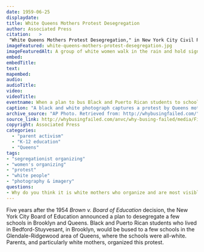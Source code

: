 ```yaml
---
date: 1959-06-25
displaydate: 
title: White Queens Mothers Protest Desegregation
author:	Associated Press
citation:	>
 "White Queens Mothers Protest Desegregation," in New York City Civil Rights History Project, Accessed: [Month Day, Year], https://nyccivilrightshistory.org/topics/boycotting-ny-schools/white-liberal-resistance/white-queens-mothers-protest-desegregation.
imageFeatured: white-queens-mothers-protest-desegregation.jpg
imageFeaturedAlt: A group of white women walk in the rain and hold signs protesting desegregation.
embed: 
embedTitle: 
text: 
mapembed: 
audio: 
audioTitle: 
video: 
videoTitle: 
eventname: When a plan to bus Black and Puerto Rican students to schools in the Glendale-Ridgewood area of Queens with all-white schools was announced, white mothers organized a protest.
caption: "A black and white photograph captures a protest by Queens mothers against desegregation. The image shows about 10 white women, some wearing raincoats or holding umbrellas. Others hold signs that read \"Bussing Creates Fussing,\" \"We Have Just Begun to Fight,\" and \"Neighborhood Schools for All.\"" 
archive_source: "AP Photo. Retrieved from: http://whybusingfailed.com/"
source_link: http://whybusingfailed.com/anvc/why-busing-failed/media/Figure%204%20-%20Busing%20Creates%20Fussing%20-%20web.jpg
copyright: Associated Press 
categories:
  - "parent activism"
  - "K-12 education"
  - "Queens"
tags:
- "segregationist organizing"
- "women's organizing"
- "protest"
- "white people"
- "photography & imagery"
questions:
- Why do you think it is white mothers who organize and are most visible in this anti-desegregation protest?
---
```


Five years after the 1954 *Brown v. Board of Education* decision, the New York City Board of Education announced a plan to desegregate a few schools in Brooklyn and Queens. Black and Puerto Rican students who lived in Bedford-Stuyvesant, in Brooklyn, would be bused to a few schools in the Glendale-Ridgewood area of Queens, where the schools were all-white. Parents, and particularly white mothers, organized this protest.
